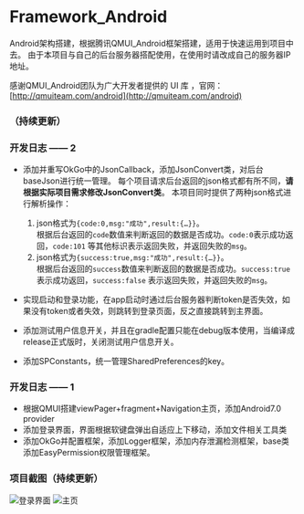
# Framework_Android
Android架构搭建，根据腾讯QMUI_Android框架搭建，适用于快速运用到项目中去。
由于本项目与自己的后台服务器搭配使用，在使用时请改成自己的服务器IP地址。

感谢QMUI_Android团队为广大开发者提供的 UI 库 ，官网：[http://qmuiteam.com/android](http://qmuiteam.com/android)


### （持续更新）

### 开发日志 —— 2
 - 添加并重写OkGo中的JsonCallback，添加JsonConvert类，对后台baseJson进行统一管理。
   每个项目请求后台返回的json格式都有所不同，**请根据实际项目需求修改JsonConvert类**。 本项目同时提供了两种json格式进行解析操作：  
    1. json格式为`{code:0,msg:"成功",result:{…}}`。  
    根据后台返回的`code`数值来判断返回的数据是否成功。`code:0`表示成功返回，`code:101` 等其他标识表示返回失败，并返回失败的`msg`。  
    2. json格式为`{success:true,msg:"成功",result:{…}}`。  
    根据后台返回的`success`数值来判断返回的数据是否成功。`success:true`表示成功返回，`success:false` 表示返回失败，并返回失败的`msg`。
	    
- 实现启动和登录功能，在app启动时通过后台服务器判断token是否失效，如果没有token或者失效，则跳转到登录页面，反之直接跳转到主界面。
- 添加测试用户信息开关，并且在gradle配置只能在debug版本使用，当编译成release正式版时，关闭测试用户信息开关。
- 添加SPConstants，统一管理SharedPreferences的key。

### 开发日志 —— 1

- 根据QMUI搭建viewPager+fragment+Navigation主页，添加Android7.0 provider
- 添加登录界面，界面根据软键盘弹出自适应上下移动，添加文件相关工具类
- 添加OkGo并配置框架，添加Logger框架，添加内存泄漏检测框架，base类添加EasyPermission权限管理框架。

### 项目截图（持续更新）
![登录界面](https://raw.githubusercontent.com/FadedYu/Framework_Android/master/img_folder/im_login.png)
![主页](https://raw.githubusercontent.com/FadedYu/Framework_Android/master/img_folder/im_pager1.png)
